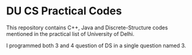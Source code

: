 # DU CS Practical Codes

This repository contains C++, Java and Discrete-Structure codes mentioned in the practical list of University of Delhi.

I programmed both 3 and 4 question of DS in a single question named 3.
